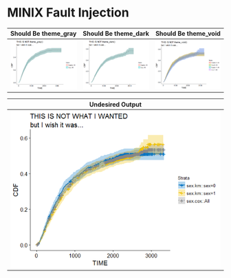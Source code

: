 # MINIX Fault Injection




Should Be theme_gray                                                                                                             |Should Be theme_dark                                                                                                             |Should Be theme_void                                                                                                             |
:-------------------------------------------------------------------------------------------------------------------------------:|:-------------------------------------------------------------------------------------------------------------------------------:|:-------------------------------------------------------------------------------------------------------------------------------:|
![Showing NOT theme_gray()](https://github.com/PhonePong/ece565/blob/master/minix_test_data/ggsurvplot_issue/not_theme_gray.png) |![Showing NOT theme_dark()](https://github.com/PhonePong/ece565/blob/master/minix_test_data/ggsurvplot_issue/not_theme_dark.png) |![Showing NOT theme_void()](https://github.com/PhonePong/ece565/blob/master/minix_test_data/ggsurvplot_issue/not_theme_void.png) |



Undesired Output                                                                                                                 |
:-------------------------------------------------------------------------------------------------------------------------------:|
![Undesired Result](https://github.com/PhonePong/ece565/blob/master/minix_test_data/ggsurvplot_issue/not_what_I_wanted.png)      |

